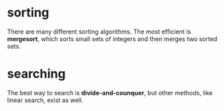 # sorting

There are many different sorting algorithms. The most efficient is **mergesort**, which sorts small sets of integers and then merges two sorted sets.

# searching

The best way to search is **divide-and-counquer**, but other methods, like linear search, exist as well.
